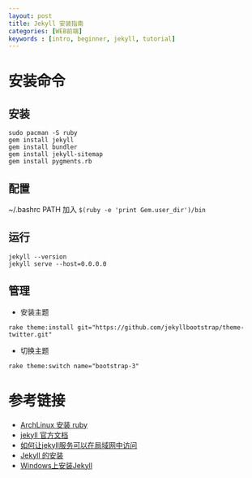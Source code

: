 ```yaml
---
layout: post
title: Jekyll 安装指南
categories: [WEB前端]
keywords : [intro, beginner, jekyll, tutorial]
---
```



# 安装命令

## 安装

```
sudo pacman -S ruby
gem install jekyll
gem install bundler
gem install jekyll-sitemap
gem install pygments.rb
```

## 配置
~/.bashrc PATH 加入 `$(ruby -e 'print Gem.user_dir')/bin`

## 运行
```
jekyll --version
jekyll serve --host=0.0.0.0
```

## 管理
- 安装主题

```
rake theme:install git="https://github.com/jekyllbootstrap/theme-twitter.git"
```

- 切换主题

```
rake theme:switch name="bootstrap-3"
```


# 参考链接

- [ArchLinux 安装 ruby](https://wiki.archlinux.org/index.php/Ruby#RubyGems)
- [jekyll 官方文档](http://jekyllbootstrap.com/usage/jekyll-quick-start.html)
- [如何让jekyll服务可以在局域网中访问](http://www.jianshu.com/p/650b96306013)
- [Jekyll 的安装](https://havee.me/internet/2013-07/jekyll-install.html)
- [Windows上安装Jekyll](http://blog.csdn.net/itmyhome1990/article/details/41982625)
